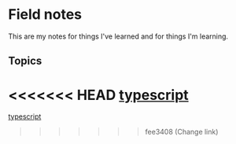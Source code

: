 # Field notes

This are my notes for things I've learned and for things I'm learning.

## Topics

<<<<<<< HEAD
[typescript](typescript)
=======
[typescript](typescript/index.md)
>>>>>>> fee3408 (Change link)
